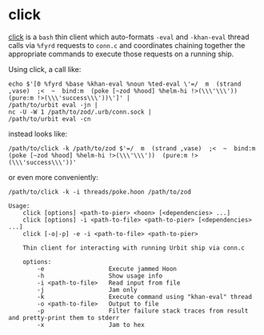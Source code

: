 # click

[click](https://github.com/urbit/vere/blob/develop/bin/click) is a `bash` thin
client which auto-formats `-eval` and `-khan-eval` thread calls via `%fyrd`
requests to `conn.c` and coordinates chaining together the appropriate commands
to execute those requests on a running ship.

Using click, a call like:
```
echo $'[0 %fyrd %base %khan-eval %noun %ted-eval \'=/  m  (strand ,vase)  ;<  ~  bind:m  (poke [~zod %hood] %helm-hi !>(\\\'\\\'))  (pure:m !>(\\\'success\\\'))\']' |
/path/to/urbit eval -jn |
nc -U -W 1 /path/to/zod/.urb/conn.sock |
/path/to/urbit eval -cn
```
instead looks like:
```
/path/to/click -k /path/to/zod $'=/  m  (strand ,vase)  ;<  ~  bind:m  (poke [~zod %hood] %helm-hi !>(\\\'\\\'))  (pure:m !>(\\\'success\\\'))'
```
or even more conveniently:
```
/path/to/click -k -i threads/poke.hoon /path/to/zod
```

```
Usage:
    click [options] <path-to-pier> <hoon> [<dependencies> ...]
    click [options] -i <path-to-file> <path-to-pier> [<dependencies> ...]
    click [-o|-p] -e -i <path-to-file> <path-to-pier>

    Thin client for interacting with running Urbit ship via conn.c

    options:
        -e                  Execute jammed Hoon
        -h                  Show usage info
        -i <path-to-file>   Read input from file
        -j                  Jam only
        -k                  Execute command using "khan-eval" thread
        -o <path-to-file>   Output to file
        -p                  Filter failure stack traces from result and pretty-print them to stderr
        -x                  Jam to hex
```
